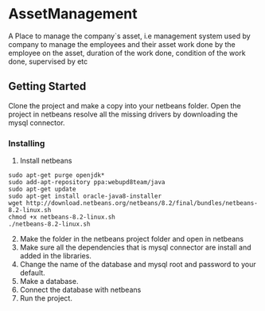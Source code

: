 # AssetManagement

A Place to manage the company`s asset, i.e management system used by company to manage the employees and their asset
work done by the employee on the asset, duration of the work done, condition of the work done, supervised by etc

## Getting Started

Clone the project and make a copy into your netbeans folder.
Open the project in netbeans resolve all the missing drivers by downloading the mysql connector.

### Installing

1) Install netbeans 
```
sudo apt-get purge openjdk*
sudo add-apt-repository ppa:webupd8team/java
sudo apt-get update
sudo apt-get install oracle-java8-installer
wget http://download.netbeans.org/netbeans/8.2/final/bundles/netbeans-8.2-linux.sh
chmod +x netbeans-8.2-linux.sh
./netbeans-8.2-linux.sh

```
2) Make the folder in the netbeans project folder and open in netbeans
3) Make sure all the dependencies that is mysql connector are install and added in the libraries.
4) Change the name of the database and mysql root and password to your default.
5) Make a database. 
6) Connect the database with netbeans
7) Run the project.


